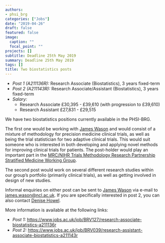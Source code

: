 ```yaml
---
authors:
- phsi_brg
categories: ["Jobs"]
date: "2019-04-26"
draft: false
featured: false
image:
  caption: ""
  focal_point: ""
projects: []
subtitle: Deadline 25th May 2019
summary: Deadline 25th May 2019
tags: []
title: Two biostatistics posts
---
```


- _Post 1 (A211136R):_ Research Associate (Biostatistics), 3 years fixed-term
- _Post 2 (A211143R):_ Research Associate/Assistant (Biostatistics), 3 years fixed-term
- _Salary:_
    - Research Associate £30,395 - £39,610 (with progression to £39,610)
    - Research Assistant £27,831 - £29,515 

We have two biostatistics positions currently available in the PHSI-BRG. 

The first one would be working with [James Wason](/people/james_wason/) and would consist of a mixture of methodology for precision medicine clinical trials, as well as being the trial statistician for two adaptive clinical trials.
This would suit someone who is interested in both developing and applying novel methods for improving clinical trials for patients.
The post-holder would play an important part in the [MRC/NIHR Trials Methodology Research Partnership Stratified Medicine Working Group](http://www.methodologyhubs.mrc.ac.uk/research/working-groups/stratified-medicine/).

The second post would work on several different research studies within our group’s portfolio (primarily clinical trials), as well as getting involved in design of new studies. 

Informal enquiries on either post can be sent to [James Wason](/people/james_wason/) via e-mail to [james.wason@ncl.ac.uk](mailto:james.wason@ncl.ac.uk).
If you are specifically interested in post 2, you can also contact [Denise Howel](mailto:denise.howel@ncl.ac.uk).

More information is available at the following links:

- _Post 1:_ https://www.jobs.ac.uk/job/BRV127/research-associate-biostatistics-a211136r
- _Post 2:_ https://www.jobs.ac.uk/job/BRV039/research-assistant-associate-biostatistics-a211143r
